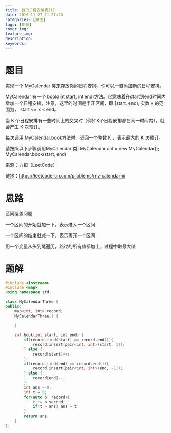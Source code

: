 ```yaml
---
title: 我的日程安排表III
date: 2019-11-27 11:27:26
categories: [算法]
tags: [刷题]
cover_img:
feature_img:
description:
keywords:
---
```


# 题目

实现一个 MyCalendar 类来存放你的日程安排，你可以一直添加新的日程安排。

MyCalendar 有一个 book(int start, int end)方法。它意味着在start到end时间内增加一个日程安排，注意，这里的时间是半开区间，即 [start, end), 实数 x 的范围为，  start <= x < end。

当 K 个日程安排有一些时间上的交叉时（例如K个日程安排都在同一时间内），就会产生 K 次预订。

每次调用 MyCalendar.book方法时，返回一个整数 K ，表示最大的 K 次预订。

请按照以下步骤调用MyCalendar 类: MyCalendar cal = new MyCalendar(); MyCalendar.book(start, end)

来源：力扣（LeetCode）

链接：https://leetcode-cn.com/problems/my-calendar-iii



# 思路

区间覆盖问题

一个区间的开始就加一下，表示进入一个区间

一个区间的结束就减一下，表示离开一个区间

用一个变量从头到尾遍历，路过的所有值都加上，过程中取最大值



# 题解

```c++
#include <iostream>
#include <map>
using namespace std;

class MyCalendarThree {
public:
    map<int, int> record;
    MyCalendarThree() {
        
    }
    
    int book(int start, int end) {
        if(record.find(start) == record.end()){
            record.insert(pair<int, int>(start, 1));
        } else {
            record[start]++;
        }
        if(record.find(end) == record.end()){
            record.insert(pair<int, int>(end, -1));
        } else {
            record[end]--;
        }
        int ans = 0;
        int t = 0;
        for(auto p: record){
            t += p.second;
            if(t > ans) ans = t;
        }
        return ans;
    }
};
```

